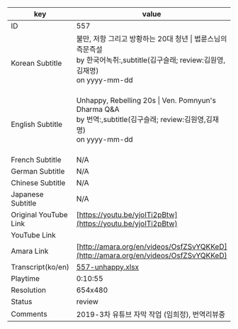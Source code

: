 |  key  |  value  |
|-------|---------|
| ID            | 557 |
| Korean Subtitle | 불만, 저항 그리고 방황하는 20대 청년 \| 법륜스님의 즉문즉설<br>by 한국어녹취:,subtitle(김구슬래; review:김원영,김재명)<br>on yyyy-mm-dd<br><br>|
| English Subtitle | Unhappy, Rebelling 20s \| Ven. Pomnyun's Dharma Q&A<br>by 번역:,subtitle(김구슬래; review:김원영,김재명)<br>on yyyy-mm-dd<br><br>|
| French Subtitle | N/A |
| German Subtitle | N/A |
| Chinese Subtitle | N/A |
| Japanese Subtitle | N/A |
| Original YouTube Link  | [https://youtu.be/yjoITi2pBtw](https://youtu.be/yjoITi2pBtw) |
| YouTube Link  |  |
| Amara Link    | [http://amara.org/en/videos/OsfZSvYQKKeD](http://amara.org/en/videos/OsfZSvYQKKeD) |
| Transcript(ko/en) | [557-unhappy.xlsx](https://github.com/jungtosociety/dharma-qna/raw/master/sub/557/557-unhappy.xlsx) |
| Playtime | 0:10:55 |
| Resolution | 654x480|
| Status | review |
| Comments | 2019-3차 유튜브 자막 작업 (임희정), 번역리뷰중 |
